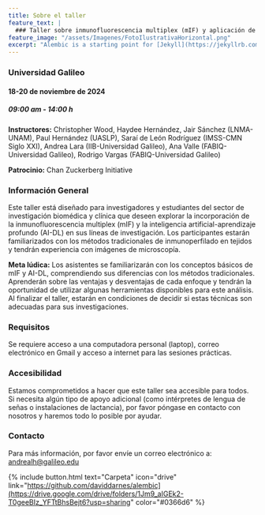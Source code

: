 ```yaml
---
title: Sobre el taller
feature_text: |
  ### Taller sobre inmunofluorescencia multiplex (mIF) y aplicación de Inteligencia Artificial para el inmuno-perfilado en tejidos y biopsias
feature_image: "/assets/Imagenes/FotoIlustrativaHorizontal.png"
excerpt: "Alembic is a starting point for [Jekyll](https://jekyllrb.com/) projects. Rather than starting from scratch, this boilerplate is designed to get the ball rolling immediately. Install it, configure it, tweak it, push it."
---
```


### Universidad Galileo
#### 18-20 de noviembre de 2024
##### 09:00 am - 14:00 h

**Instructores:** Christopher Wood, Haydee Hernández, Jair Sánchez (LNMA-UNAM), Paul Hernández (UASLP), Saraí de León Rodríguez (IMSS-CMN Siglo XXI), Andrea Lara (IIB-Universidad Galileo), Ana Valle (FABIQ-Universidad Galileo), Rodrigo Vargas (FABIQ-Universidad Galileo)

**Patrocinio:** Chan Zuckerberg Initiative

### Información General
Este taller está diseñado para investigadores y estudiantes del sector de investigación biomédica y clínica que deseen explorar la incorporación de la inmunofluorescencia multiplex (mIF) y la inteligencia artificial-aprendizaje profundo (AI-DL) en sus líneas de investigación. Los participantes estarán familiarizados con los métodos tradicionales de inmunoperfilado en tejidos y tendrán experiencia con imágenes de microscopía.

**Meta lúdica:** Los asistentes se familiarizarán con los conceptos básicos de mIF y AI-DL, comprendiendo sus diferencias con los métodos tradicionales. Aprenderán sobre las ventajas y desventajas de cada enfoque y tendrán la oportunidad de utilizar algunas herramientas disponibles para este análisis. Al finalizar el taller, estarán en condiciones de decidir si estas técnicas son adecuadas para sus investigaciones.

### Requisitos
Se requiere acceso a una computadora personal (laptop), correo electrónico en Gmail y acceso a internet para las sesiones prácticas.

### Accesibilidad
Estamos comprometidos a hacer que este taller sea accesible para todos. Si necesita algún tipo de apoyo adicional (como intérpretes de lengua de señas o instalaciones de lactancia), por favor póngase en contacto con nosotros y haremos todo lo posible por ayudar.

### Contacto
Para más información, por favor envíe un correo electrónico a: [andrealh@galileo.edu](mailto:andrealh@galileo.edu)

{% include button.html text="Carpeta" icon="drive" link="https://github.com/daviddarnes/alembic](https://drive.google.com/drive/folders/1Jm9_aIGEk2-T0geeBIz_YFTtBhsBejt6?usp=sharing" color="#0366d6" %}
